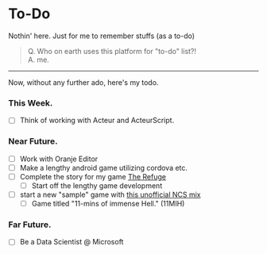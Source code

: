 # To-Do
Nothin' here. Just for me to remember stuffs (as a to-do)
> Q. Who on earth uses this platform for "to-do" list?! 
  <br>A. me.
 
<hr>
Now, without any further ado, here's my todo.

### This Week.
- [ ] Think of working with Acteur and ActeurScript.

### Near Future.
- [ ] Work with Oranje Editor
- [ ] Make a lengthy android game utilizing cordova etc.
- [ ] Complete the story for my game [The Refuge](https://github.com/whmsft/refuge)
  - [ ] Start off the lengthy game development
- [ ] start a new "sample" game with [this unofficial NCS mix](https://www.youtube.com/watch?v=_lSZbkzINGc)
  - [ ] Game titled "11-mins of immense Hell." (11MIH)

### Far Future.
- [ ] Be a Data Scientist @ Microsoft
